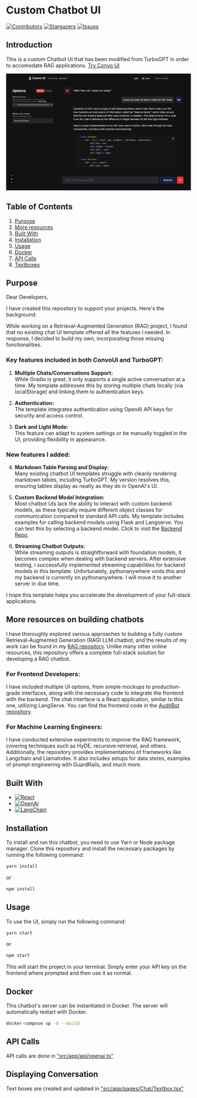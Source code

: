 # Custom Chatbot UI 

[![Contributors][contributors-shield]][contributors-url]
[![Stargazers][stars-shield]][stars-url]
[![Issues][issues-shield]][issues-url]

## Introduction

This is a custom Chatbot UI that has been modified from TurboGPT in order to accomodate RAG applications. [Try Convo UI](https://convo-ui.vercel.app)
   
[![Product Name Screen Shot][product-screenshot]](https://convo-ui.vercel.app)

## Table of Contents

1. [Purpose](#purpose)
2. [More resources](#more-resources-on-building-chatbots)
3. [Built With](#built-with)
4. [Installation](#installation)
5. [Usage](#usage)
6. [Docker](#docker)
7. [API Calls](#api-calls)
8. [Textboxes](#displaying-conversation)


## Purpose
Dear Developers,

I have created this repository to support your projects. Here's the background:

While working on a Retrieval-Augmented Generation (RAG) project, I found that no existing chat UI template offered all the features I needed. In response, I decided to build my own, incorporating those missing functionalities.

### Key features included in both ConvoUI and TurboGPT:

1. **Multiple Chats/Conversations Support:**  
   While Gradio is great, it only supports a single active conversation at a time. My template addresses this by storing multiple chats locally (via localStorage) and linking them to authentication keys.

2. **Authentication:**  
   The template integrates authentication using OpenAI API keys for security and access control.

3. **Dark and Light Mode:**  
   This feature can adapt to system settings or be manually toggled in the UI, providing flexibility in appearance.

### New features I added:

4. **Markdown Table Parsing and Display:**  
   Many existing chatbot UI templates struggle with cleanly rendering markdown tables, including TurboGPT. My version resolves this, ensuring tables display as neatly as they do in OpenAI's UI.

5. **Custom Backend Model Integration:**  
   Most chatbot UIs lack the ability to interact with custom backend models, as these typically require different object classes for communication compared to standard API calls. My template includes examples for calling backend models using Flask and Langserve. You can test this by selecting a backend model. Click to visit the [Backend Repo](https://github.com/RaghaRao314159/Convo-UI_backend). 

6. **Streaming Chatbot Outputs:**  
   While streaming outputs is straightforward with foundation models, it becomes complex when dealing with backend servers. After extensive testing, I successfully implemented streaming capabilities for backend models in this template. Unfortunately, pythonanywhere voids this and my backend is currently on pythonanywhere. I will move it to another server in due time.

I hope this template helps you accelerate the development of your full-stack applications.

## More resources on building chatbots
I have thoroughly explored various approaches to building a fully custom Retrieval-Augmented Generation (RAG) LLM chatbot, and the results of my work can be found in my [RAG repository](https://github.com/RaghaRao314159/AuditBot_backend). Unlike many other online resources, this repository offers a complete full-stack solution for developing a RAG chatbot.

### For Frontend Developers:
I have included multiple UI options, from simple mockups to production-grade interfaces, along with the necessary code to integrate the frontend with the backend. The chat interface is a React application, similar to this one, utilizing LangServe. You can find the frontend code in the [AuditBot repository](https://github.com/RaghaRao314159/AuditBot_frontend).

### For Machine Learning Engineers:
I have conducted extensive experiments to improve the RAG framework, covering techniques such as HyDE, recursive retrieval, and others. Additionally, the repository provides implementations of frameworks like Langchain and LlamaIndex. It also includes setups for data stores, examples of prompt engineering with GuardRails, and much more.

## Built With

* [![React][React]][React-url]
* [![OpenAi][OpenAi]][OpenAi-url]
* [![LangChain][LangChain]][LangChain-url]

## Installation

To install and run this chatbot, you need to use Yarn or Node package manager. Clone this repository and install the necessary packages by running the following command:

```bash
yarn install
```

or 

```bash
npm install
```

## Usage

To use the UI, simply run the following command:

```bash
yarn start
```

or 

```bash
npm start
```

This will start the project in your terminal. Simply enter your API key on the frontend where prompted and then use it as normal.

## Docker

This chatbot's server can be instantiated in Docker. The server will automatically restart with Docker. 

```bash
docker-compose up -d --build
```

## API Calls

API calls are done in ["src/app/api/openai.ts"](src/app/api/openai.ts)

## Displaying Conversation

Text boxes are created and updated in ["src/app/pages/Chat/Textbox.tsx"](src/app/pages/Chat/Textbox.tsx)


[contributors-shield]: https://img.shields.io/github/contributors/RaghaRao314159/Convo-UI.svg?style=for-the-badge
[contributors-url]: https://github.com/RaghaRao314159/Convo-UI/graphs/contributors
[stars-shield]: https://img.shields.io/github/stars/RaghaRao314159/Convo-UI.svg?style=for-the-badge
[stars-url]: https://github.com/RaghaRao314159/Convo-UI/stargazers
[issues-shield]: https://img.shields.io/github/issues/RaghaRao314159/Convo-UI.svg?style=for-the-badge
[issues-url]: https://github.com/RaghaRao314159/Convo-UI/issues

[LangChain]: https://img.shields.io/badge/LangChain-1C3C3C?style=for-the-badge&logo=langchain&logoColor=ffffff
[LangChain-url]: https://www.langchain.com
[OpenAi]: https://img.shields.io/badge/OpenAi-412991?style=for-the-badge&logo=openai&logoColor=ffffff
[OpenAi-url]: https://openai.com
[React]: https://img.shields.io/badge/react_native-%2320232a.svg?style=for-the-badge&logo=react&logoColor=%2361DAFB
[React-url]: https://react.dev

[product-screenshot]: public/screenshot_dark.png
